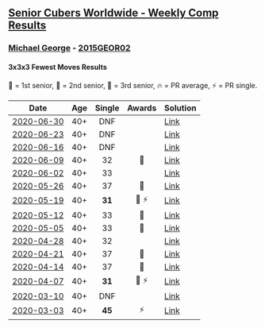 <style>table {white-space: nowrap;}</style>

## [Senior Cubers Worldwide - Weekly Comp Results](/scw-comp/results/)
### [Michael George](README.md) - [2015GEOR02](https://www.worldcubeassociation.org/persons/2015GEOR02?event=333fm)
#### 3x3x3 Fewest Moves Results

<span style="white-space: nowrap;">🥇 = 1st senior</span>, <span style="white-space: nowrap;">🥈 = 2nd senior</span>, <span style="white-space: nowrap;">🥉 = 3rd senior</span>, <span style="white-space: nowrap;">🔥 = PR average</span>, <span style="white-space: nowrap;">⚡ = PR single</span>.

| Date | Age | Single | Awards | Solution |
| :--: | :--: | :--: | :--: | :-- |
| [2020-06-30](../../results/2020-06-30/333fm.md) | 40+ | DNF |  | [Link](https://www.facebook.com/events/1574705676027540/permalink/1580737872090987) |
| [2020-06-23](../../results/2020-06-23/333fm.md) | 40+ | DNF |  | [Link](https://www.facebook.com/events/284763775909443/permalink/288609682191519) |
| [2020-06-16](../../results/2020-06-16/333fm.md) | 40+ | DNF |  | [Link](https://www.facebook.com/events/753945178677521/permalink/758256418246397) |
| [2020-06-09](../../results/2020-06-09/333fm.md) | 40+ | 32 | 🥈 | [Link](https://www.facebook.com/events/855783411578420/permalink/860178947805533) |
| [2020-06-02](../../results/2020-06-02/333fm.md) | 40+ | 33 |  | [Link](https://www.facebook.com/events/3920457157996941/permalink/3930760370299953) |
| [2020-05-26](../../results/2020-05-26/333fm.md) | 40+ | 37 | 🥉 | [Link](https://www.facebook.com/events/2622968941252005/permalink/2626255534256679) |
| [2020-05-19](../../results/2020-05-19/333fm.md) | 40+ | **31** | 🥇 ⚡ | [Link](https://www.facebook.com/events/568280284126471/permalink/569029154051584) |
| [2020-05-12](../../results/2020-05-12/333fm.md) | 40+ | 33 | 🥈 | [Link](https://www.facebook.com/events/2563130363933815/permalink/2564203937159791) |
| [2020-05-05](../../results/2020-05-05/333fm.md) | 40+ | 33 | 🥉 | [Link](https://www.facebook.com/events/271150663928664/permalink/274211690289228) |
| [2020-04-28](../../results/2020-04-28/333fm.md) | 40+ | 32 |  | [Link](https://www.facebook.com/events/339284923718995/permalink/340759803571507) |
| [2020-04-21](../../results/2020-04-21/333fm.md) | 40+ | 37 | 🥉 | [Link](https://www.facebook.com/events/573932290186676/permalink/575408763372362) |
| [2020-04-14](../../results/2020-04-14/333fm.md) | 40+ | 37 | 🥈 | [Link](https://www.facebook.com/events/1537311246473343/permalink/1540438096160658) |
| [2020-04-07](../../results/2020-04-07/333fm.md) | 40+ | **31** | 🥈 ⚡ | [Link](https://www.facebook.com/events/253518435802861/permalink/254710715683633) |
| [2020-03-10](../../results/2020-03-10/333fm.md) | 40+ | DNF |  | [Link](https://www.facebook.com/events/640532176759268/permalink/641755886636897) |
| [2020-03-03](../../results/2020-03-03/333fm.md) | 40+ | **45** | ⚡ | [Link](https://www.facebook.com/events/235909040903027/permalink/237153424111922) |


<!-- Global site tag (gtag.js) - Google Analytics -->
<script async src="https://www.googletagmanager.com/gtag/js?id=UA-86348435-3"></script>
<script>window.dataLayer = window.dataLayer || []; function gtag() {dataLayer.push(arguments);} gtag('js', new Date()); gtag('config', 'UA-86348435-3');</script>
